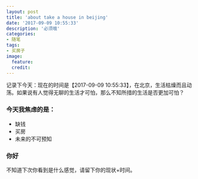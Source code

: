 ```yaml
---
layout: post
title: 'about take a house in beijing'
date: '2017-09-09 10:55:33'
description: '必须哦'
categories:
- 随笔
tags:
- 买房子
image:
  feature:
  credit:
---
```


记录下今天：现在的时间是【2017-09-09 10:55:33】，在北京，生活枯燥而且动荡。如果说有人觉得无聊的生活才可怕，那么不知所措的生活是否更加可怕？
### 今天我焦虑的是：
- 缺钱
- 买房
- 未来的不可预知

### 你好
不知道下次你看到是什么感觉，请留下你的现状+时间。
